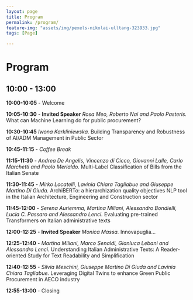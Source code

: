 ```yaml
---
layout: page
title: Program
permalink: /program/
feature-img: "assets/img/pexels-nikolai-ulltang-323933.jpg"
tags: [Page]

---
```

# Program

## 10:00 - 13:00
**10:00-10:05** - Welcome

**10:05-10:30** - **Invited Speaker**
*Rosa Meo, Roberto Nai and Paolo Pasteris.* What can Machine Learning do for public procurement?

**10:30-10:45**
*Iwona Karkliniewska.* Building Transparency and Robustness of AI/ADM Management in Public Sector

**10:45-11:15** - *Coffee Break*

**11:15-11:30** - *Andrea De Angelis, Vincenzo di Cicco, Giovanni Lalle, Carlo Marchetti and Paolo Merialdo.* Multi-Label Classification of Bills from the Italian Senate

**11:30-11:45** - *Mirko Locatelli, Lavinia Chiara Tagliabue and Giuseppe Martino Di Giuda.* ArchiBERTo: a hierarchization quality objectives NLP tool in the Italian Architecture, Engineering and Construction sector

**11:45-12:00** - *Serena Auriemma, Martina Miliani, Alessandro Bondielli, Lucia C. Passaro and Alessandro Lenci.* Evaluating pre-trained Transformers on Italian administrative texts

**12:00-12:25** - **Invited Speaker**
*Monica Massa.* Innovapuglia…

**12:25-12:40** - *Martina Miliani, Marco Senaldi, Gianluca Lebani and Alessandro Lenci.* Understanding Italian Administrative Texts: A Reader-oriented Study for Text Readability and Simplification

**12:40-12:55** - *Silvia Meschini, Giuseppe Martino Di Giuda and Lavinia Chiara Tagliabue.* Leveraging Digital Twins to enhance Green Public Procurement in AECO industry

**12:55-13:00** - Closing
